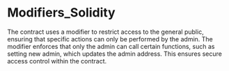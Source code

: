 # Modifiers_Solidity
The contract uses a modifier to restrict access to the general public, ensuring that specific actions can only be performed by the admin. The modifier enforces that only the admin can call certain functions, such as setting new admin, which updates the admin address. This ensures secure access control within the contract.
